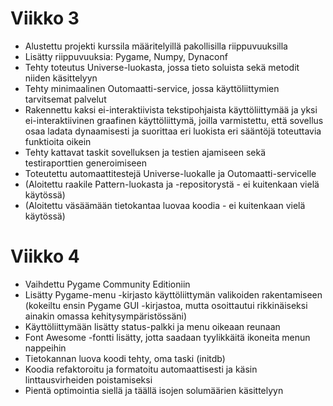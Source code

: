 # Viikko 3

- Alustettu projekti kurssila määritelyillä pakollisilla riippuvuuksilla
- Lisätty riippuvuuksia: Pygame, Numpy, Dynaconf
- Tehty toteutus Universe-luokasta, jossa tieto soluista sekä metodit niiden käsittelyyn
- Tehty minimaalinen Outomaatti-service, jossa käyttöliittymien tarvitsemat palvelut
- Rakennettu kaksi ei-interaktiivista tekstipohjaista käyttöliittymää ja yksi ei-interaktiivinen graafinen käyttöliittymä, joilla varmistettu, että sovellus osaa ladata dynaamisesti ja suorittaa eri luokista eri sääntöjä toteuttavia funktioita oikein
- Tehty kattavat taskit sovelluksen ja testien ajamiseen sekä testiraporttien generoimiseen
- Toteutettu automaattitestejä Universe-luokalle ja Outomaatti-servicelle
- (Aloitettu raakile Pattern-luokasta ja -repositorystä - ei kuitenkaan vielä käytössä)
- (Aloitettu väsäämään tietokantaa luovaa koodia - ei kuitenkaan vielä käytössä)

# Viikko 4

- Vaihdettu Pygame Community Editioniin
- Lisätty Pygame-menu -kirjasto käyttöliittymän valikoiden rakentamiseen (kokeiltu ensin Pygame GUI -kirjastoa, mutta osoittautui rikkinäiseksi ainakin omassa kehitysympäristössäni)
- Käyttöliittymään lisätty status-palkki ja menu oikeaan reunaan
- Font Awesome -fontti lisätty, jotta saadaan tyylikkäitä ikoneita menun nappeihin
- Tietokannan luova koodi tehty, oma taski (initdb)
- Koodia refaktoroitu ja formatoitu automaattisesti ja käsin linttausvirheiden poistamiseksi
- Pientä optimointia siellä ja täällä isojen solumäärien käsittelyyn
